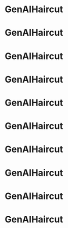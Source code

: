 # GenAIHaircut
# GenAIHaircut
# GenAIHaircut
# GenAIHaircut
# GenAIHaircut
# GenAIHaircut
# GenAIHaircut
# GenAIHaircut
# GenAIHaircut
# GenAIHaircut
